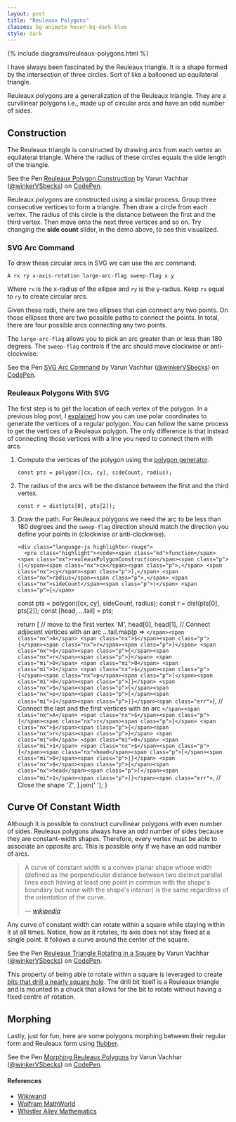 ```yaml
---
layout: post
title: "Reuleaux Polygons"
classes: bg-animate hover-bg-dark-blue
style: dark
---
```


{% include diagrams/reuleaux-polygons.html %}

I have always been fascinated by the Reuleaux triangle. It is a shape formed by the intersection of three circles. Sort of like a ballooned up equilateral triangle.

Reuleaux polygons are a generalization of the Reuleaux triangle. They are a curvilinear polygons i.e., made up of circular arcs and have an odd number of sides.

## Construction

The Reuleaux triangle is constructed by drawing arcs from each vertex an equilateral triangle. Where the radius of these circles equals the side length of the triangle.

<p data-height="650" data-theme-id="26435" data-slug-hash="vrLmPq" data-default-tab="result" data-user="winkerVSbecks" data-embed-version="2" data-pen-title="Reuleaux Polygon Construction" class="codepen">See the Pen <a href="https://codepen.io/winkerVSbecks/pen/vrLmPq/">Reuleaux Polygon Construction</a> by Varun Vachhar (<a href="https://codepen.io/winkerVSbecks">@winkerVSbecks</a>) on <a href="https://codepen.io">CodePen</a>.</p>
<script async src="https://static.codepen.io/assets/embed/ei.js"></script>

Reuleaux polygons are constructed using a similar process. Group three consecutive vertices to form a triangle. Then draw a circle from each vertex. The radius of this circle is the distance between the first and the third vertex. Then move onto the next three vertices and so on. Try changing the **side count** slider, in the demo above, to see this visualized.

### SVG Arc Command

To draw these circular arcs in SVG we can use the arc command.

```
A rx ry x-axis-rotation large-arc-flag sweep-flag x y
```

Where `rx` is the x-radius of the ellipse and `ry` is the y-radius. Keep `rx` equal to `ry` to create circular arcs.

Given these radii, there are two ellipses that can connect any two points. On those ellipses there are two possible paths to connect the points. In total, there are four possible arcs connecting any two points.

The `large-arc-flag` allows you to pick an arc greater than or less than 180 degrees. The `sweep-flag` controls if the arc should move clockwise or anti-clockwise.

<p data-height="600" data-theme-id="26435" data-slug-hash="QxyKVX" data-default-tab="result" data-user="winkerVSbecks" data-embed-version="2" data-pen-title="SVG Arc Command" class="codepen">See the Pen <a href="https://codepen.io/winkerVSbecks/pen/QxyKVX/">SVG Arc Command</a> by Varun Vachhar (<a href="https://codepen.io/winkerVSbecks">@winkerVSbecks</a>) on <a href="https://codepen.io">CodePen</a>.</p>
<script async src="https://static.codepen.io/assets/embed/ei.js"></script>

### Reuleaux Polygons With SVG

The first step is to get the location of each vertex of the polygon. In a previous blog post, I [explained](/polar-coords/#polygon-generator) how you can use polar coordinates to generate the vertices of a regular polygon. You can follow the same process to get the vertices of a Reuleaux polygon. The only difference is that instead of connecting those vertices with a line you need to connect them with arcs.

<ol>
  <li>
    Compute the vertices of the polygon using the <a href="/polar-coords/#polygon-generator">polygon generator</a>.
    <pre class="mt3"><code>const pts = polygon([cx, cy], sideCount, radius);</code></pre>
  </li>
  <li>
    The radius of the arcs will be the distance between the first and the third vertex.
    <pre class="mt3"><code>const r = dist(pts[0], pts[2]);</code></pre>
  </li>
  <li>
    Draw the path. For Reuleaux polygons we need the arc to be less than 180 degrees and the <code>sweep-flag</code> direction should match the direction you define your points in (clockwise or anti-clockwise).

    <div class="language-js highlighter-rouge">
      <pre class="highlight"><code><span class="kd">function</span> <span class="nx">reuleauxPolygonConstruction</span><span class="p">([</span><span class="nx">cx</span><span class="p">,</span> <span class="nx">cy</span><span class="p">],</span> <span class="nx">radius</span><span class="p">,</span> <span class="nx">sideCount</span><span class="p">)</span> <span class="p">{</span>
  <span class="kr">const</span> <span class="nx">pts</span> <span class="o">=</span> <span class="nx">polygon</span><span class="p">([</span><span class="nx">cx</span><span class="p">,</span> <span class="nx">cy</span><span class="p">],</span> <span class="nx">sideCount</span><span class="p">,</span> <span class="nx">radius</span><span class="p">);</span>
  <span class="kr">const</span> <span class="nx">r</span> <span class="o">=</span> <span class="nx">dist</span><span class="p">(</span><span class="nx">pts</span><span class="p">[</span><span class="mi">0</span><span class="p">],</span> <span class="nx">pts</span><span class="p">[</span><span class="mi">2</span><span class="p">]);</span>
  <span class="kr">const</span> <span class="p">[</span><span class="nx">head</span><span class="p">,</span> <span class="p">...</span><span class="nx">tail</span><span class="p">]</span> <span class="o">=</span> <span class="nx">pts</span><span class="p">;</span>

  <span class="k">return</span> <span class="p">[</span>
    <span class="c1">// move to the first vertex</span>
    <span class="s1">'M'</span><span class="p">,</span> <span class="nx">head</span><span class="p">[</span><span class="mi">0</span><span class="p">],</span> <span class="nx">head</span><span class="p">[</span><span class="mi">1</span><span class="p">],</span>
    <span class="c1">// Connect adjacent vertices with an arc</span>
    <span class="p">...</span><span class="nx">tail</span><span class="p">.</span><span class="nx">map</span><span class="p">(</span><span class="nx">p</span> <span class="o">=&gt;</span> <span class="err">`</span><span class="nx">A</span> <span class="nx">$</span><span class="p">{</span><span class="nx">r</span><span class="p">}</span> <span class="nx">$</span><span class="p">{</span><span class="nx">r</span><span class="p">}</span> <span class="mi">0</span> <span class="mi">0</span> <span class="mi">1</span> <span class="nx">$</span><span class="p">{</span><span class="nx">p</span><span class="p">[</span><span class="mi">0</span><span class="p">]}</span> <span class="nx">$</span><span class="p">{</span><span class="nx">p</span><span class="p">[</span><span class="mi">1</span><span class="p">]}</span><span class="err">`</span><span class="p">),</span>
    <span class="c1">// Connect the last and the first vertices with an arc</span>
    <span class="err">`</span><span class="nx">A</span> <span class="nx">$</span><span class="p">{</span><span class="nx">r</span><span class="p">}</span> <span class="nx">$</span><span class="p">{</span><span class="nx">r</span><span class="p">}</span> <span class="mi">0</span> <span class="mi">0</span> <span class="mi">1</span> <span class="nx">$</span><span class="p">{</span><span class="nx">head</span><span class="p">[</span><span class="mi">0</span><span class="p">]}</span> <span class="nx">$</span><span class="p">{</span><span class="nx">head</span><span class="p">[</span><span class="mi">1</span><span class="p">]}</span><span class="err">`</span><span class="p">,</span>
    <span class="c1">// Close the shape</span>
    <span class="s1">'Z'</span><span class="p">,</span>
  <span class="p">].</span><span class="nx">join</span><span class="p">(</span><span class="s1">' '</span><span class="p">);</span>
<span class="p">}</span>
</code></pre>
    </div>
  </li>
</ol>


## Curve Of Constant Width

Although it is possible to construct curvilinear polygons with even number of sides. Reuleaux polygons always have an odd number of sides because they are constant-width shapes. Therefore, every vertex must be able to associate an opposite arc. This is possible only if we have an odd number of arcs.

> A curve of constant width is a convex planar shape whose width (defined as the perpendicular distance between two distinct parallel lines each having at least one point in common with the shape's boundary but none with the shape's interior) is the same regardless of the orientation of the curve.
>
> — <cite><a href="https://en.wikipedia.org/wiki/Curve_of_constant_width">wikipedia</a></cite>

Any curve of constant width can rotate within a square while staying within it at all times. Notice, how as it rotates, its axis does not stay fixed at a single point. It follows a curve around the center of the square.

<p data-height="420" data-theme-id="26435" data-slug-hash="wXMbzb" data-default-tab="result" data-user="winkerVSbecks" data-embed-version="2" data-pen-title="Reuleaux Triangle Rotating in a Square" class="codepen">See the Pen <a href="https://codepen.io/winkerVSbecks/pen/wXMbzb/">Reuleaux Triangle Rotating in a Square</a> by Varun Vachhar (<a href="https://codepen.io/winkerVSbecks">@winkerVSbecks</a>) on <a href="https://codepen.io">CodePen</a>.</p>
<script async src="https://static.codepen.io/assets/embed/ei.js"></script>

This property of being able to rotate within a square is leveraged to create [bits that drill a nearly square hole](https://youtu.be/L5AzbDJ7KYI). The drill bit itself is a Reuleaux triangle and is mounted in a chuck that allows for the bit to rotate without having a fixed centre of rotation.

## Morphing
Lastly, just for fun, here are some polygons morphing between their regular form and Reuleaux form using [flubber](https://github.com/veltman/flubber).

<p data-height="400" data-theme-id="26435" data-slug-hash="oyLOvr" data-default-tab="result" data-user="winkerVSbecks" data-embed-version="2" data-pen-title="Morphing Reuleaux Polygons" class="codepen">See the Pen <a href="https://codepen.io/winkerVSbecks/pen/oyLOvr/">Morphing Reuleaux Polygons</a> by Varun Vachhar (<a href="https://codepen.io/winkerVSbecks">@winkerVSbecks</a>) on <a href="https://codepen.io">CodePen</a>.</p>
<script async src="https://static.codepen.io/assets/embed/ei.js"></script>

#### References

* [Wikiwand](http://www.wikiwand.com/en/Reuleaux_triangle)
* [Wolfram MathWorld](http://mathworld.wolfram.com/ReuleauxTriangle.html)
* [Whistler Alley Mathematics](http://whistleralley.com/reuleaux/reuleaux.htm)
